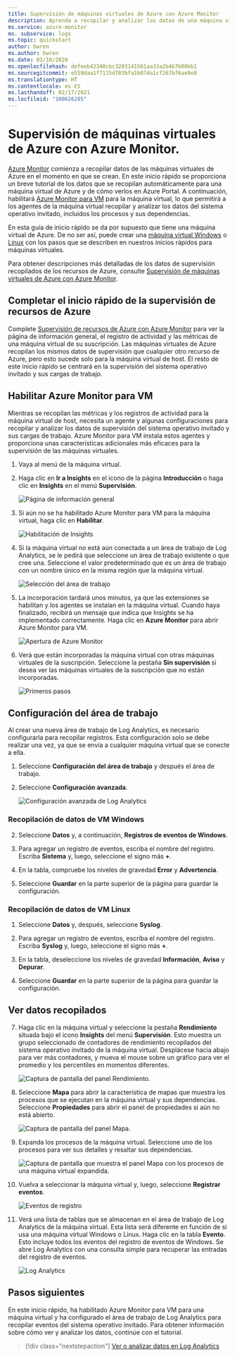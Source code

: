 ```yaml
---
title: Supervisión de máquinas virtuales de Azure con Azure Monitor
description: Aprenda a recopilar y analizar los datos de una máquina virtual de Azure en Azure Monitor.
ms.service: azure-monitor
ms. subservice: logs
ms.topic: quickstart
author: bwren
ms.author: bwren
ms.date: 03/10/2020
ms.openlocfilehash: defeeb42340cbc3203141561aa33a2b4b7b00bb1
ms.sourcegitcommit: e559daa1f7115d703bfa1b87da1cf267bf6ae9e8
ms.translationtype: HT
ms.contentlocale: es-ES
ms.lasthandoff: 02/17/2021
ms.locfileid: "100626285"
---
```

# <a name="quickstart-monitor-an-azure-virtual-machine-with-azure-monitor"></a>Supervisión de máquinas virtuales de Azure con Azure Monitor.
[Azure Monitor](../overview.md) comienza a recopilar datos de las máquinas virtuales de Azure en el momento en que se crean. En este inicio rápido se proporciona un breve tutorial de los datos que se recopilan automáticamente para una máquina virtual de Azure y de cómo verlos en Azure Portal. A continuación, habilitará [Azure Monitor para VM](../vm/vminsights-overview.md) para la máquina virtual, lo que permitirá a los agentes de la máquina virtual recopilar y analizar los datos del sistema operativo invitado, incluidos los procesos y sus dependencias.

En esta guía de inicio rápido se da por supuesto que tiene una máquina virtual de Azure. De no ser así, puede crear una [máquina virtual Windows](../../virtual-machines/windows/quick-create-portal.md) o [Linux](../../virtual-machines/linux/quick-create-cli.md) con los pasos que se describen en nuestros inicios rápidos para máquinas virtuales.

Para obtener descripciones más detalladas de los datos de supervisión recopilados de los recursos de Azure, consulte [Supervisión de máquinas virtuales de Azure con Azure Monitor](../insights/monitor-vm-azure.md).


## <a name="complete-the-monitor-an-azure-resource-quickstart"></a>Completar el inicio rápido de la supervisión de recursos de Azure
Complete [Supervisión de recursos de Azure con Azure Monitor](../learn/quick-monitor-azure-resource.md) para ver la página de información general, el registro de actividad y las métricas de una máquina virtual de su suscripción. Las máquinas virtuales de Azure recopilan los mismos datos de supervisión que cualquier otro recurso de Azure, pero esto sucede solo para la máquina virtual de host. El resto de este inicio rápido se centrará en la supervisión del sistema operativo invitado y sus cargas de trabajo.


## <a name="enable-azure-monitor-for-vms"></a>Habilitar Azure Monitor para VM
Mientras se recopilan las métricas y los registros de actividad para la máquina virtual de host, necesita un agente y algunas configuraciones para recopilar y analizar los datos de supervisión del sistema operativo invitado y sus cargas de trabajo. Azure Monitor para VM instala estos agentes y proporciona unas características adicionales más eficaces para la supervisión de las máquinas virtuales.

1. Vaya al menú de la máquina virtual.
2. Haga clic en **Ir a Insights** en el icono de la página **Introducción** o haga clic en **Insights** en el menú **Supervisión**.

    ![Página de información general](media/quick-monitor-azure-vm/overview-insights.png)

3. Si aún no se ha habilitado Azure Monitor para VM para la máquina virtual, haga clic en **Habilitar**. 

    ![Habilitación de Insights](media/quick-monitor-azure-vm/enable-insights.png)

4. Si la máquina virtual no está aún conectada a un área de trabajo de Log Analytics, se le pedirá que seleccione un área de trabajo existente o que cree una. Seleccione el valor predeterminado que es un área de trabajo con un nombre único en la misma región que la máquina virtual.

    ![Selección del área de trabajo](media/quick-monitor-azure-vm/select-workspace.png)

5. La incorporación tardará unos minutos, ya que las extensiones se habilitan y los agentes se instalan en la máquina virtual. Cuando haya finalizado, recibirá un mensaje que indica que Insights se ha implementado correctamente. Haga clic en **Azure Monitor** para abrir Azure Monitor para VM.

    ![Apertura de Azure Monitor](media/quick-monitor-azure-vm/azure-monitor.png)

6. Verá que están incorporadas la máquina virtual con otras máquinas virtuales de la suscripción. Seleccione la pestaña **Sin supervisión** si desea ver las máquinas virtuales de la suscripción que no están incorporadas.

    ![Primeros pasos](media/quick-monitor-azure-vm/get-started.png)


## <a name="configure-workspace"></a>Configuración del área de trabajo
Al crear una nueva área de trabajo de Log Analytics, es necesario configurarla para recopilar registros. Esta configuración solo se debe realizar una vez, ya que se envía a cualquier máquina virtual que se conecte a ella.

1. Seleccione **Configuración del área de trabajo** y después el área de trabajo.

2. Seleccione **Configuración avanzada**.

    ![Configuración avanzada de Log Analytics](../vm/media/quick-collect-azurevm/log-analytics-advanced-settings-azure-portal.png)

### <a name="data-collection-from-windows-vm"></a>Recopilación de datos de VM Windows


2. Seleccione **Datos** y, a continuación, **Registros de eventos de Windows**.

3. Para agregar un registro de eventos, escriba el nombre del registro.  Escriba **Sistema** y, luego, seleccione el signo más **+**.

4. En la tabla, compruebe los niveles de gravedad **Error** y **Advertencia**.

5. Seleccione **Guardar** en la parte superior de la página para guardar la configuración.

### <a name="data-collection-from-linux-vm"></a>Recopilación de datos de VM Linux

1. Seleccione **Datos** y, después, seleccione **Syslog**.

2. Para agregar un registro de eventos, escriba el nombre del registro.  Escriba **Syslog** y, luego, seleccione el signo más **+**.  

3. En la tabla, deseleccione los niveles de gravedad **Información**, **Aviso** y **Depurar**. 

4. Seleccione **Guardar** en la parte superior de la página para guardar la configuración.

## <a name="view-data-collected"></a>Ver datos recopilados

7. Haga clic en la máquina virtual y seleccione la pestaña **Rendimiento** situada bajo el icono **Insights** del menú **Supervisión**. Esto muestra un grupo seleccionado de contadores de rendimiento recopilados del sistema operativo invitado de la máquina virtual. Desplácese hacia abajo para ver más contadores, y mueva el mouse sobre un gráfico para ver el promedio y los percentiles en momentos diferentes.

    ![Captura de pantalla del panel Rendimiento.](media/quick-monitor-azure-vm/performance.png)

9. Seleccione **Mapa** para abrir la característica de mapas que muestra los procesos que se ejecutan en la máquina virtual y sus dependencias. Seleccione **Propiedades** para abrir el panel de propiedades si aún no está abierto.

    ![Captura de pantalla del panel Mapa.](media/quick-monitor-azure-vm/map.png)

11. Expanda los procesos de la máquina virtual. Seleccione uno de los procesos para ver sus detalles y resaltar sus dependencias.

    ![Captura de pantalla que muestra el panel Mapa con los procesos de una máquina virtual expandida.](media/quick-monitor-azure-vm/processes.png)

12. Vuelva a seleccionar la máquina virtual y, luego, seleccione **Registrar eventos**. 

    ![Eventos de registro](media/quick-monitor-azure-vm/log-events.png)

13. Verá una lista de tablas que se almacenan en el área de trabajo de Log Analytics de la máquina virtual. Esta lista será diferente en función de si usa una máquina virtual Windows o Linux. Haga clic en la tabla **Evento**. Esto incluye todos los eventos del registro de eventos de Windows. Se abre Log Analytics con una consulta simple para recuperar las entradas del registro de eventos.

    ![Log Analytics](media/quick-monitor-azure-vm/log-analytics.png)

## <a name="next-steps"></a>Pasos siguientes
En este inicio rápido, ha habilitado Azure Monitor para VM para una máquina virtual y ha configurado el área de trabajo de Log Analytics para recopilar eventos del sistema operativo invitado. Para obtener información sobre cómo ver y analizar los datos, continúe con el tutorial.

> [!div class="nextstepaction"]
> [Ver o analizar datos en Log Analytics](../log-query/log-analytics-tutorial.md)